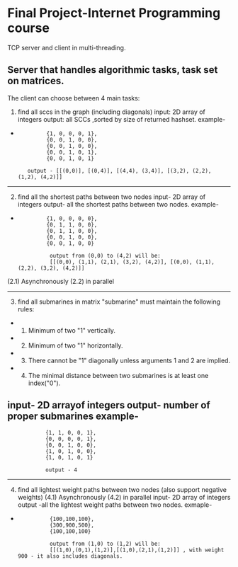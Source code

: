 # Final Project-Internet Programming course

TCP server and client in multi-threading.

Server that handles algorithmic tasks, task set on matrices.
------------------------------------------------------------------
The client can choose between 4 main tasks:
1. find all sccs in the graph (including diagonals)
input: 2D array of integers
output: all SCCs ,sorted by size of returned hashset.
example-
-
               {1, 0, 0, 0, 1},
               {0, 0, 1, 0, 0},
               {0, 0, 1, 0, 0},
               {0, 0, 1, 0, 1},
               {0, 0, 1, 0, 1}

         output - [[(0,0)], [(0,4)], [(4,4), (3,4)], [(3,2), (2,2), (1,2), (4,2)]] 


-------------------------------------------------------------------
2. find all the shortest paths between two nodes
input- 2D array of integers
output- all the shortest paths between two nodes.
example-
-
               {1, 0, 0, 0, 0},
               {0, 1, 1, 0, 0},
               {0, 1, 1, 0, 0},
               {0, 0, 1, 0, 0},
               {0, 0, 1, 0, 0}

                output from (0,0) to (4,2) will be:
                [[(0,0), (1,1), (2,1), (3,2), (4,2)], [(0,0), (1,1), (2,2), (3,2), (4,2)]]
(2.1) Asynchronously
(2.2) in parallel 

-------------------------------------------------------------------
3. find all submarines in matrix
"submarine" must maintain the following rules:
- 1) Minimum of two "1" vertically.
- 2) Minimum of two "1" horizontally.
- 3) There cannot be "1" diagonally unless arguments 1 and 2 are implied.
- 4) The minimal distance between two submarines is at least one index("0").

input- 2D arrayof integers
output- number of proper submarines
example-
-
                {1, 1, 0, 0, 1},
                {0, 0, 0, 0, 1},
                {0, 0, 1, 0, 0},
                {1, 0, 1, 0, 0},
                {1, 0, 1, 0, 1}

                output - 4

-------------------------------------------------------------------
4. find all lightest weight paths between two nodes (also support negative weights)
(4.1) Asynchronously
(4.2) in parallel
input- 2D array of integers 
output -all the lightest weight paths between two nodes.
exmaple-
-
                {100,100,100},
                {300,900,500},
                {100,100,100}

                output from (1,0) to (1,2) will be:
                [[(1,0),(0,1),(1,2)],[(1,0),(2,1),(1,2)]] , with weight 900 - it also includes diagonals.
